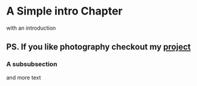 # A Simple intro Chapter 


with an introduction


## PS. If you like photography checkout my [project](https://www.eikonproject.org/)

### A subsubsection

and more text